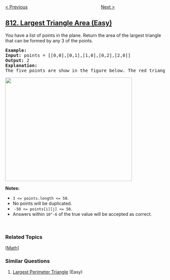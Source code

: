 <!--|This file generated by command(leetcode description); DO NOT EDIT.    |-->
<!--+----------------------------------------------------------------------+-->
<!--|@author    openset <openset.wang@gmail.com>                           |-->
<!--|@link      https://github.com/openset                                 |-->
<!--|@home      https://github.com/tonymontaro/leetcode-hints                        |-->
<!--+----------------------------------------------------------------------+-->

[< Previous](https://github.com/tonymontaro/leetcode-hints/tree/master/problems/subdomain-visit-count "Subdomain Visit Count")
　　　　　　　　　　　　　　　　
[Next >](https://github.com/tonymontaro/leetcode-hints/tree/master/problems/largest-sum-of-averages "Largest Sum of Averages")

## [812. Largest Triangle Area (Easy)](https://leetcode.com/problems/largest-triangle-area "最大三角形面积")

<p>You have a list of points in the plane. Return the area of the largest triangle that can be formed by any 3 of the points.</p>

<pre>
<strong>Example:</strong>
<strong>Input:</strong> points = [[0,0],[0,1],[1,0],[0,2],[2,0]]
<strong>Output:</strong> 2
<strong>Explanation:</strong> 
The five points are show in the figure below. The red triangle is the largest.
</pre>

<p><img alt="" src="https://s3-lc-upload.s3.amazonaws.com/uploads/2018/04/04/1027.png" style="height:328px; width:400px" /></p>

<p><strong>Notes: </strong></p>

<ul>
	<li><code>3 &lt;= points.length &lt;= 50</code>.</li>
	<li>No points will be duplicated.</li>
	<li>&nbsp;<code>-50 &lt;= points[i][j] &lt;= 50</code>.</li>
	<li>Answers within&nbsp;<code>10^-6</code>&nbsp;of the true value will be accepted as correct.</li>
</ul>

<p>&nbsp;</p>

### Related Topics
  [[Math](https://github.com/tonymontaro/leetcode-hints/tree/master/tag/math/README.md)]

### Similar Questions
  1. [Largest Perimeter Triangle](https://github.com/tonymontaro/leetcode-hints/tree/master/problems/largest-perimeter-triangle) (Easy)
